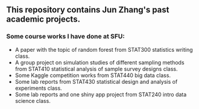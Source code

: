 ## This repository contains Jun Zhang's past academic projects.


### Some course works I have done at SFU:
 - A paper with the topic of random forest from STAT300 statistics writing class. 
 - A group project on simulation studies of different sampling methods from STAT410 statistical analysis of sample survey designs class.
 - Some Kaggle competition works from STAT440 big data class. 
 - Some lab reports from STAT430 statistical design and analysis of experiments class.
 - Some lab reports and one shiny app project from STAT240 intro data science class.
